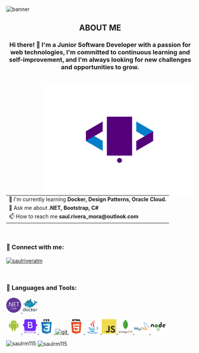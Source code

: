 

<img alt="banner" src="https://github.com/SaulRM115/SaulRM115/blob/master/1.1.png"></img>
<h2 align="center">ABOUT ME</h3>
<h3 align="center">Hi there! 👋 I'm a Junior Software Developer with a passion for web technologies, I'm committed to continuous learning and self-improvement, and I'm always looking for new challenges and opportunities to grow.</p></h3>

<br>

<img align="right" alt="coding" width="400" src="https://github.com/SaulRM115/SaulRM115/blob/master/output-onlinegiftools.gif">



<table>
  <tr>
    <td>
      🌱 I'm currently learning <strong>Docker, Design Patterns, Oracle Cloud.</strong>
    </td>
  </tr>
  <tr>
    <td>
      💬 Ask me about <strong>.NET, Bootstrap, C#</strong>
    </td>
  </tr>
  <tr>
    <td>
      📫 How to reach me <strong>saul.rivera_mora@outlook.com</strong>
    </td>
  </tr>
</table>


<br>

<h3 align="left">🔗 Connect with me:</h3>
<p align="left">
<a href="https://linkedin.com/in/saulriveratm" target="blank"><img align="center" src="https://raw.githubusercontent.com/rahuldkjain/github-profile-readme-generator/master/src/images/icons/Social/linked-in-alt.svg" alt="saulriveratm" height="30" width="40" /></a>
</p>

<br>


<h3 align="left">🧰 Languages and Tools:</h3>

  <!-- .NET Core -->
  <a href="https://dotnet.microsoft.com/" target="_blank" rel="noreferrer">
    <img src="https://raw.githubusercontent.com/devicons/devicon/master/icons/dotnetcore/dotnetcore-original.svg" alt="dotnetcore" width="40" height="40"/>
  </a>
  <!-- Docker -->
  <a href="https://www.docker.com/" target="_blank" rel="noreferrer">
    <img src="https://raw.githubusercontent.com/devicons/devicon/master/icons/docker/docker-original-wordmark.svg" alt="docker" width="40" height="40"/>
  
<p align="left"> <a href="https://developer.android.com" target="_blank" rel="noreferrer"> <img src="https://raw.githubusercontent.com/devicons/devicon/master/icons/android/android-original-wordmark.svg" alt="android" width="40" height="40"/> </a> <a href="https://getbootstrap.com" target="_blank" rel="noreferrer"> <img src="https://raw.githubusercontent.com/devicons/devicon/master/icons/bootstrap/bootstrap-plain-wordmark.svg" alt="bootstrap" width="40" height="40"/> </a> <a href="https://www.w3schools.com/css/" target="_blank" rel="noreferrer"> <img src="https://raw.githubusercontent.com/devicons/devicon/master/icons/css3/css3-original-wordmark.svg" alt="css3" width="40" height="40"/> </a> <a href="https://git-scm.com/" target="_blank" rel="noreferrer"> <img src="https://www.vectorlogo.zone/logos/git-scm/git-scm-icon.svg" alt="git" width="40" height="40"/> </a> <a href="https://www.w3.org/html/" target="_blank" rel="noreferrer"> <img src="https://raw.githubusercontent.com/devicons/devicon/master/icons/html5/html5-original-wordmark.svg" alt="html5" width="40" height="40"/> </a> <a href="https://www.java.com" target="_blank" rel="noreferrer"> <img src="https://raw.githubusercontent.com/devicons/devicon/master/icons/java/java-original.svg" alt="java" width="40" height="40"/> </a> <a href="https://developer.mozilla.org/en-US/docs/Web/JavaScript" target="_blank" rel="noreferrer"> <img src="https://raw.githubusercontent.com/devicons/devicon/master/icons/javascript/javascript-original.svg" alt="javascript" width="40" height="40"/> </a> <a href="https://www.mongodb.com/" target="_blank" rel="noreferrer"> <img src="https://raw.githubusercontent.com/devicons/devicon/master/icons/mongodb/mongodb-original-wordmark.svg" alt="mongodb" width="40" height="40"/> </a> <a href="https://www.mysql.com/" target="_blank" rel="noreferrer"> <img src="https://raw.githubusercontent.com/devicons/devicon/master/icons/mysql/mysql-original-wordmark.svg" alt="mysql" width="40" height="40"/> </a> <a href="https://nodejs.org" target="_blank" rel="noreferrer"> <img src="https://raw.githubusercontent.com/devicons/devicon/master/icons/nodejs/nodejs-original-wordmark.svg" alt="nodejs" width="40" height="40"/> </a>  </p>

<p><img align="left" src="https://github-readme-stats.vercel.app/api/top-langs?username=saulrm115&show_icons=true&locale=en&layout=compact" alt="saulrm115" /></p>

<p>&nbsp;<img align="center" src="https://github-readme-stats.vercel.app/api?username=saulrm115&show_icons=true&locale=en" alt="saulrm115" /></p>



